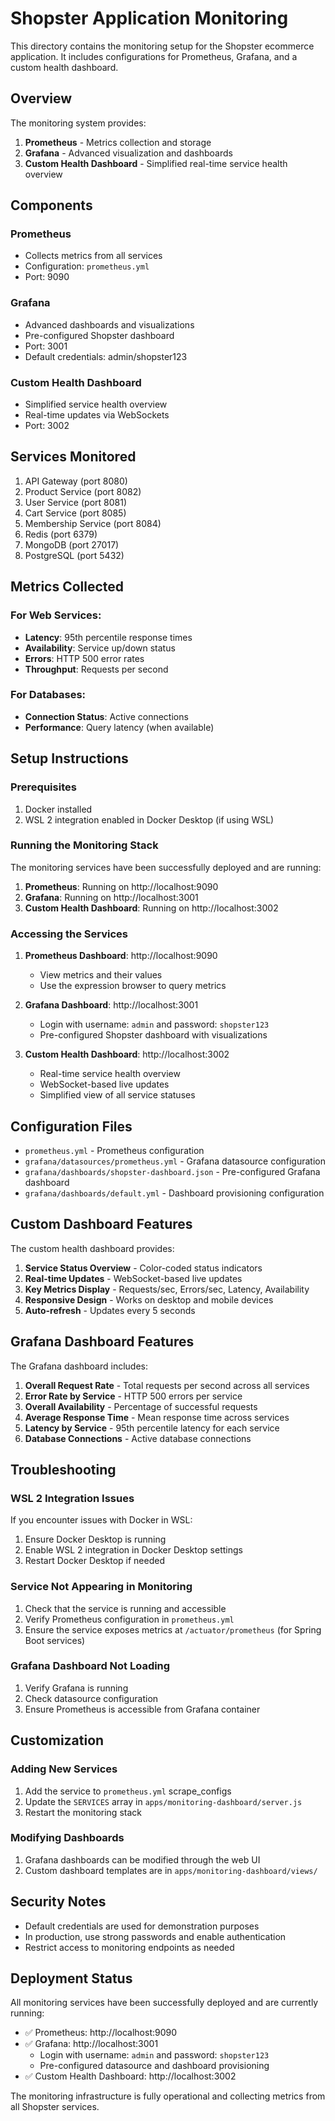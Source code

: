 # Shopster Application Monitoring

This directory contains the monitoring setup for the Shopster ecommerce application. It includes configurations for Prometheus, Grafana, and a custom health dashboard.

## Overview

The monitoring system provides:

1. **Prometheus** - Metrics collection and storage
2. **Grafana** - Advanced visualization and dashboards
3. **Custom Health Dashboard** - Simplified real-time service health overview

## Components

### Prometheus
- Collects metrics from all services
- Configuration: `prometheus.yml`
- Port: 9090

### Grafana
- Advanced dashboards and visualizations
- Pre-configured Shopster dashboard
- Port: 3001
- Default credentials: admin/shopster123

### Custom Health Dashboard
- Simplified service health overview
- Real-time updates via WebSockets
- Port: 3002

## Services Monitored

1. API Gateway (port 8080)
2. Product Service (port 8082)
3. User Service (port 8081)
4. Cart Service (port 8085)
5. Membership Service (port 8084)
6. Redis (port 6379)
7. MongoDB (port 27017)
8. PostgreSQL (port 5432)

## Metrics Collected

### For Web Services:
- **Latency**: 95th percentile response times
- **Availability**: Service up/down status
- **Errors**: HTTP 500 error rates
- **Throughput**: Requests per second

### For Databases:
- **Connection Status**: Active connections
- **Performance**: Query latency (when available)

## Setup Instructions

### Prerequisites
1. Docker installed
2. WSL 2 integration enabled in Docker Desktop (if using WSL)

### Running the Monitoring Stack

The monitoring services have been successfully deployed and are running:

1. **Prometheus**: Running on http://localhost:9090
2. **Grafana**: Running on http://localhost:3001
3. **Custom Health Dashboard**: Running on http://localhost:3002

### Accessing the Services

1. **Prometheus Dashboard**: http://localhost:9090
   - View metrics and their values
   - Use the expression browser to query metrics

2. **Grafana Dashboard**: http://localhost:3001
   - Login with username: `admin` and password: `shopster123`
   - Pre-configured Shopster dashboard with visualizations

3. **Custom Health Dashboard**: http://localhost:3002
   - Real-time service health overview
   - WebSocket-based live updates
   - Simplified view of all service statuses

## Configuration Files

- `prometheus.yml` - Prometheus configuration
- `grafana/datasources/prometheus.yml` - Grafana datasource configuration
- `grafana/dashboards/shopster-dashboard.json` - Pre-configured Grafana dashboard
- `grafana/dashboards/default.yml` - Dashboard provisioning configuration

## Custom Dashboard Features

The custom health dashboard provides:

1. **Service Status Overview** - Color-coded status indicators
2. **Real-time Updates** - WebSocket-based live updates
3. **Key Metrics Display** - Requests/sec, Errors/sec, Latency, Availability
4. **Responsive Design** - Works on desktop and mobile devices
5. **Auto-refresh** - Updates every 5 seconds

## Grafana Dashboard Features

The Grafana dashboard includes:

1. **Overall Request Rate** - Total requests per second across all services
2. **Error Rate by Service** - HTTP 500 errors per service
3. **Overall Availability** - Percentage of successful requests
4. **Average Response Time** - Mean response time across services
5. **Latency by Service** - 95th percentile latency for each service
6. **Database Connections** - Active database connections

## Troubleshooting

### WSL 2 Integration Issues
If you encounter issues with Docker in WSL:
1. Ensure Docker Desktop is running
2. Enable WSL 2 integration in Docker Desktop settings
3. Restart Docker Desktop if needed

### Service Not Appearing in Monitoring
1. Check that the service is running and accessible
2. Verify Prometheus configuration in `prometheus.yml`
3. Ensure the service exposes metrics at `/actuator/prometheus` (for Spring Boot services)

### Grafana Dashboard Not Loading
1. Verify Grafana is running
2. Check datasource configuration
3. Ensure Prometheus is accessible from Grafana container

## Customization

### Adding New Services
1. Add the service to `prometheus.yml` scrape_configs
2. Update the `SERVICES` array in `apps/monitoring-dashboard/server.js`
3. Restart the monitoring stack

### Modifying Dashboards
1. Grafana dashboards can be modified through the web UI
2. Custom dashboard templates are in `apps/monitoring-dashboard/views/`

## Security Notes

- Default credentials are used for demonstration purposes
- In production, use strong passwords and enable authentication
- Restrict access to monitoring endpoints as needed

## Deployment Status

All monitoring services have been successfully deployed and are currently running:

- ✅ Prometheus: http://localhost:9090
- ✅ Grafana: http://localhost:3001
  - Login with username: `admin` and password: `shopster123`
  - Pre-configured datasource and dashboard provisioning
- ✅ Custom Health Dashboard: http://localhost:3002

The monitoring infrastructure is fully operational and collecting metrics from all Shopster services.
